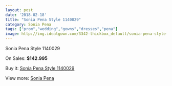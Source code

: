 ```yaml
---
layout: post
date: '2018-02-18'
title: "Sonia Pena Style 1140029"
category: Sonia Pena
tags: ["prom","wedding","gowns","dresses","pena"]
image: http://img.idealgown.com/3342-thickbox_default/sonia-pena-style-1140029.jpg
---
```

Sonia Pena Style 1140029

On Sales: **$142.995**
<a href="https://www.idealgown.com/en/sonia-pena/1599-sonia-pena-style-1140029.html"><amp-img layout="responsive" width="600" height="600" src="//img.idealgown.com/3342-thickbox_default/sonia-pena-style-1140029.jpg" alt="Sonia Pena Style 1140029 0" /></a>

Buy it: [Sonia Pena Style 1140029](https://www.idealgown.com/en/sonia-pena/1599-sonia-pena-style-1140029.html "Sonia Pena Style 1140029")

View more: [Sonia Pena](https://www.idealgown.com/en/25-sonia-pena "Sonia Pena")